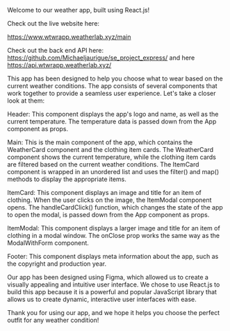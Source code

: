 Welcome to our weather app, built using React.js!

Check out the live website here:

https://www.wtwrapp.weatherlab.xyz/main

Check out the back end API here: https://github.com/Michaeljaurigue/se_project_express/ and here https://api.wtwrapp.weatherlab.xyz/

This app has been designed to help you choose what to wear based on the current weather conditions. The app consists of several components that work together to provide a seamless user experience. Let's take a closer look at them:

Header: This component displays the app's logo and name, as well as the current temperature. The temperature data is passed down from the App component as props.

Main: This is the main component of the app, which contains the WeatherCard component and the clothing item cards. The WeatherCard component shows the current temperature, while the clothing item cards are filtered based on the current weather conditions. The ItemCard component is wrapped in an unordered list and uses the filter() and map() methods to display the appropriate items.

ItemCard: This component displays an image and title for an item of clothing. When the user clicks on the image, the ItemModal component opens. The handleCardClick() function, which changes the state of the app to open the modal, is passed down from the App component as props.

ItemModal: This component displays a larger image and title for an item of clothing in a modal window. The onClose prop works the same way as the ModalWithForm component.

Footer: This component displays meta information about the app, such as the copyright and production year.

Our app has been designed using Figma, which allowed us to create a visually appealing and intuitive user interface. We chose to use React.js to build this app because it is a powerful and popular JavaScript library that allows us to create dynamic, interactive user interfaces with ease.

Thank you for using our app, and we hope it helps you choose the perfect outfit for any weather condition!
